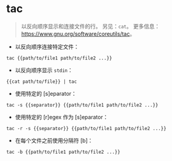 # tac

> 以反向顺序显示和连接文件的行。
> 另见：`cat`。
> 更多信息：<https://www.gnu.org/software/coreutils/tac>。

- 以反向顺序连接特定文件：

`tac {{path/to/file1 path/to/file2 ...}}`

- 以反向顺序显示 `stdin`：

`{{cat path/to/file}} | tac`

- 使用特定的 [s]eparator：

`tac -s {{separator}} {{path/to/file1 path/to/file2 ...}}`

- 使用特定的 [r]egex 作为 [s]eparator：

`tac -r -s {{separator}} {{path/to/file1 path/to/file2 ...}}`

- 在每个文件之前使用分隔符 [b]：

`tac -b {{path/to/file1 path/to/file2 ...}}`